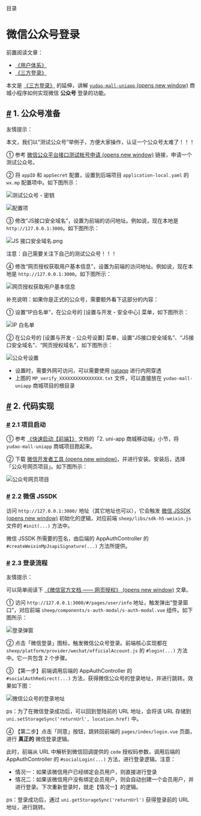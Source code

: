 目录

# 微信公众号登录

前置阅读文章：

*   [《用户体系》](/user-center/)
*   [《三方登录》](/social-user/)

本文是 [《三方登录》](/social-user/) 的延伸，讲解 [`yudao-mall-uniapp` (opens new window)](https://github.com/yudaocode/yudao-mall-uniapp) 商城小程序如何实现微信 **公众号** 登录的功能。

## [#](#_1-公众号准备) 1. 公众号准备

友情提示：

本文，我们以“测试公众号”举例子，方便大家操作，认证一个公众号太难了！！！

① 参考 [微信公众平台接口测试帐号申请 (opens new window)](https://mp.weixin.qq.com/debug/cgi-bin/sandbox?t=sandbox/login) 链接，申请一个测试公众号。

② 将 `appID` 和 `appSecret` 配置，设置到后端项目 `application-local.yaml` 的 `wx.mp` 配置项中。如下图所示：

![测试公众号 - 密钥](./static/测试公众号-密钥.png)

![ 配置项](./static/后端配置项.png)

③ 修改“JS接口安全域名”，设置为前端的访问地址。例如说，现在本地是 `http://127.0.0.1:3000`。如下图所示：

![JS 接口安全域名.png](./static/JS接口安全域名.png)

注意：自己需要关注下自己的测试公众号！！！

④ 修改“网页授权获取用户基本信息”，设置为前端的访问地址。例如说，现在本地是 `http://127.0.0.1:3000`。如下图所示：

![网页授权获取用户基本信息](./static/网页授权获取用户基本信息.png)

补充说明：如果你是正式的公众号，需要额外看下这部分的内容：

① 设置“IP白名单”，在公众号的 \[设置与开发 - 安全中心\] 菜单，如下图所示：

![IP 白名单](./static/IP白名单.png)

② 在公众号的 \[设置与开发 - 公众号设置\] 菜单，设置“JS接口安全域名”、“JS接口安全域名”、“网页授权域名”，如下图所示：

![公众号设置](./static/公众号设置.png)

*   设置时，需要外网可访问，可以需要使用 [natapp](/natapp/) 进行内网穿透
*   上图的 `MP_verify_XXXXXXXXXXXXXXXX.txt` 文件，可以直接放在 `yudao-mall-uniapp` 商城项目的根目录

## [#](#_2-代码实现) 2. 代码实现
### [#](#_2-1-项目启动) 2.1 项目启动

① 参考 [《快速启动【前端】》](/quick-start-front/) 文档的「2. uni-app 商城移动端」小节，将 `yudao-mall-uniapp` 商城项目跑起来。

② 下载 [微信开发者工具 (opens new window)](https://developers.weixin.qq.com/miniprogram/dev/devtools/download.html)，并进行安装。安装后，选择「公众号网页项目」。如下图所示：

![公众号网页项目](./static/公众号网页项目.png)

### [#](#_2-2-微信-jssdk) 2.2 微信 JSSDK

访问 `http://127.0.0.1:3000/` 地址（其它地址也可以），它会触发 [微信 JSSDK (opens new window)](https://developers.weixin.qq.com/doc/offiaccount/OA_Web_Apps/JS-SDK.html) 初始化的逻辑，对应前端 `sheep/libs/sdk-h5-weixin.js` 文件的 `#init(...)` 方法中。

微信 JSSDK 所需要的签名，由后端的 AppAuthController 的 `#createWeixinMpJsapiSignature(...)` 方法所提供。

### [#](#_2-3-登录流程) 2.3 登录流程

友情提示：

可以简单阅读下 [《微信官方文档 —— 网页授权》 (opens new window)](https://developers.weixin.qq.com/doc/offiaccount/OA_Web_Apps/Wechat_webpage_authorization.html) 文章。

① 访问 `http://127.0.0.1:3000/#/pages/user/info` 地址，触发弹出“登录窗口”，对应前端 `sheep/components/s-auth-modal/s-auth-modal.vue` 组件。如下图所示：

![登录弹窗](./static/登录弹窗.png)

② 点击「微信登录」图标，触发微信公众号登录。前端核心实现都在 `sheep/platform/provider/wechat/officialAccount.js` 的 `#login(...)` 方法中。它一共包含 2 个步骤。

③ 【第一步】前端调用后端的 AppAuthController 的 `#socialAuthRedirect(...)` 方法，获得微信公众号的登录地址，并进行跳转。效果如下图：

![微信公众号的登录地址](./static/微信公众号的登录地址.png)

ps：为了在微信登录成功后，可以回到登陆前的 URL 地址，会将该 URL 存储到 `uni.setStorageSync('returnUrl', location.href)` 中。

④ 【第二步】点击「同意」按钮，跳转回前端的 `pages/index/login.vue` 页面，进行 **真正的** 微信登录逻辑。

此时，前端从 URL 中解析到微信回调提供的 `code` 授权码参数，调用后端的 AppAuthController 的 `#socialLogin(...)` 方法，进行登录逻辑。注意：

*   情况一：如果该微信用户已经绑定会员用户，则直接进行登录
*   情况二：如果该微信用户没有绑定会员用户，则会自动创建一个会员用户，并进行登录。下次重新登录时，就走【情况一】的逻辑。

ps：登录成功后，通过 `uni.getStorageSync('returnUrl')` 获得登录前的 URL 地址，进行跳转。